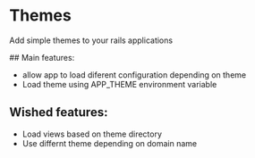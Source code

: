 # Themes

Add simple themes to your rails applications

## Main features:

  - allow app to load diferent configuration depending on theme
  - Load theme using APP_THEME environment variable

## Wished features:

  - Load views based on theme directory
  - Use differnt theme depending on domain name


